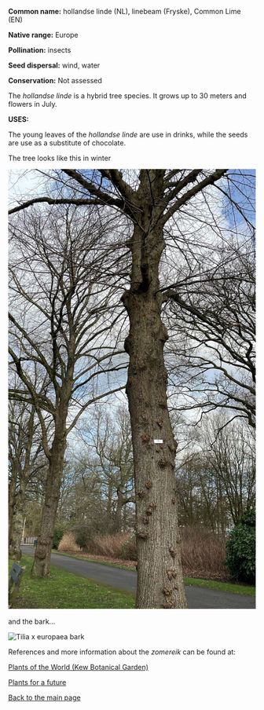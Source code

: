 __Common name:__ hollandse linde (NL), linebeam (Fryske), Common Lime (EN)

<!--more-->

**Native range:** Europe

**Pollination:** insects

**Seed dispersal:** wind, water

**Conservation:** Not assessed

The _hollandse linde_ is a hybrid tree species. It grows up to 30 meters and flowers in July.


__USES:__


The young leaves of the _hollandse linde_ are use in drinks, while the seeds are use as a substitute of chocolate.


The tree looks like this in winter

![Tilia x europaea](https://raw.githubusercontent.com/carolxgl/TreeLibrary/gh-pages/images/TilEur.jpeg)

and the bark...

![Tilia x europaea bark](https://raw.githubusercontent.com/carolxgl/TreeLibrary/gh-pages/images/TilEur_B.jpeg)

References and more information about the _zomereik_ can be found at:

[Plants of the World (Kew Botanical Garden)](https://powo.science.kew.org/taxon/urn:lsid:ipni.org:names:835306-1) 

[Plants for a future](https://pfaf.org/user/plant.aspx?latinname=Tilia+x+europaea)

[Back to the main page](https://carolxgl.github.io/TreeLibrary/)
